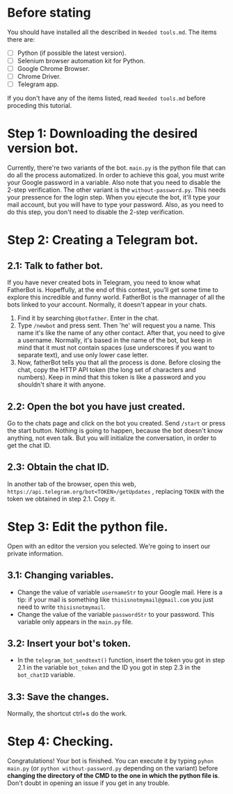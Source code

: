 # Before stating
You should have installed all the described in `Needed tools.md`. The items there are:
- [ ] Python (if possible the latest version).
- [ ] Selenium browser automation kit for Python.
- [ ] Google Chrome Browser.
- [ ] Chrome Driver.
- [ ] Telegram app.

If you don't have any of the items listed, read `Needed tools.md` before proceding this tutorial.

# Step 1: Downloading the desired version bot.
Currently, there're two variants of the bot. `main.py` is the python file that can do all the process automatized. In order to achieve this goal, you must write your Google password in a variable. Also note that you need to disable the 2-step verification.
The other variant is the `without-password.py`. This needs your pressence for the login step. When you ejecute the bot, it'll type your mail account, but you will have to type your password. Also, as you need to do this step, you don't need to disable the 2-step verification.

# Step 2: Creating a Telegram bot.
## 2.1: Talk to father bot.
If you have never created bots in Telegram, you need to know what FatherBot is. Hopeffully, at the end of this contest, you'll get some time to explore this incredible and funny world.
FatherBot is the mannager of all the bots linked to your account. Normally, it doesn't appear in your chats. 

1. Find it by searching `@botfather`. Enter in the chat.
2. Type `/newbot` and press sent. Then 'he' will request you a name. This name it's like the name of any other contact. After that, you need to give a username. Normally, it's based in the name of the bot, but keep in mind that it must not contain spaces (use underscores if you want to separate text), and use only lower case letter.
3. Now, fatherBot tells you that all the process is done. Before closing the chat, copy the HTTP API token (the long set of characters and numbers). Keep in mind that this token is like a password and you shouldn't share it with anyone.

## 2.2: Open the bot you have just created.
Go to the chats page and click on the bot you created. Send `/start` or press the start button. Nothing is going to happen, because the bot doesn't know anything, not even talk. But you will initialize  the conversation, in order to get the chat ID.

## 2.3: Obtain the chat ID. 
In another tab of the browser, open this web, `https://api.telegram.org/bot<TOKEN>/getUpdates` , replacing `TOKEN` with the token we obtained in step 2.1.
Copy it.

# Step 3: Edit the python file.
Open with an editor the version you selected. We're going to insert our private information.
## 3.1: Changing variables.
- Change the value of variable `usernameStr` to your Google mail. Here is a tip: if your mail is something like `thisisnotmymail@gmail.com` you just need to write `thisisnotmymail`.
- Change the value of the variable `passwordStr` to your password. This variable only appears in the `main.py` file.

## 3.2: Insert your bot's token.
- In the `telegram_bot_sendtext()` function, insert the token you got in step 2.1 in the variable `bot_token` and the ID you got in step 2.3 in the `bot_chatID` variable.

## 3.3: Save the changes.
Normally, the shortcut ctrl+s do the work.

# Step 4: Checking.
Congratulations! Your bot is finished. You can execute  it by typing `pyhon main.py` (or `python without-password.py` depending on the variant) before **changing the directory of the CMD to the one in which the python file is**.
Don't doubt in opening an issue if you get in any trouble.
